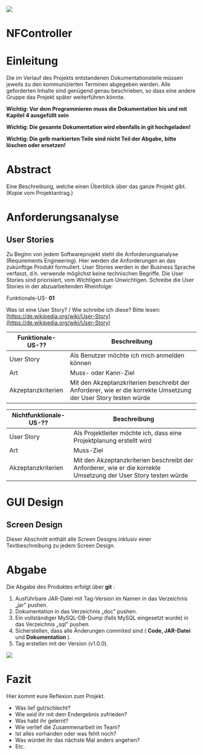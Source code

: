 ![](RackMultipart20210603-4-1ha91kc_html_cdf7c04903083f0e.gif)

# **NFController**


# Einleitung

Die im Verlauf des Projekts entstandenen Dokumentationsteile müssen jeweils zu den kommunizierten Terminen abgegeben werden. Alle geforderten Inhalte sind genügend genau beschrieben, so dass eine andere Gruppe das Projekt später weiterführen könnte.

**Wichtig: Vor dem Programmieren muss die Dokumentation bis und mit Kapitel 4 ausgefüllt sein**

**Wichtig: Die gesamte Dokumentation wird ebenfalls in git hochgeladen!**

**Wichtig: Die gelb markierten Teile sind nicht Teil der Abgabe, bitte löschen oder ersetzen!**


# Abstract

Eine Beschreibung, welche einen Überblick über das ganze Projekt gibt. (Kopie vom Projektantrag.)


# Anforderungsanalyse

  
## User Stories

Zu Beginn von jedem Softwareprojekt steht die Anforderungsanalyse (Requirements Engineering). Hier werden die Anforderungen an das zukünftige Produkt formuliert. User Stories werden in der Business Sprache verfasst, d.h. verwende möglichst keine technischen Begriffe. Die User Stories sind priorisiert, vom Wichtigen zum Unwichtigen. Schreibe die User Stories in der abzuarbeitenden Rheinfolge:

Funktionale-US- **01**

 Was ist eine User Story? / Wie schreibe ich diese? Bitte lesen: [https://de.wikipedia.org/wiki/User-Story](https://de.wikipedia.org/wiki/User-Story)

| Funktionale-US-?? | Beschreibung |
| --- | --- |
| User Story | Als Benutzer möchte ich mich anmelden können |
| Art | Muss- oder Kann-Ziel |
| Akzeptanzkriterien | Mit den Akzeptanzkriterien beschreibt der Anforderer, wie er die korrekte Umsetzung der User Story testen würde |

| Nichtfunktionale-US-?? | Beschreibung |
| --- | --- |
| User Story | Als Projektleiter möchte ich, dass eine Projektplanung erstellt wird |
| Art | Muss-Ziel |
| Akzeptanzkriterien | Mit den Akzeptanzkriterien beschreibt der Anforderer, wie er die korrekte Umsetzung der User Story testen würde |


# GUI Design

  
## Screen Design

Dieser Abschnitt enthält alle Screen Designs inklusiv einer Textbeschreibung zu jedem Screen Design.

# Abgabe

Die Abgabe des Produktes erfolgt über **git** :

1. Ausführbare JAR-Datei mit Tag-Version im Namen in das Verzeichnis „jar&quot; pushen.
2. Dokumentation in das Verzeichnis „doc&quot; pushen.
3. Ein vollständiger MySQL-DB-Dump (falls MySQL eingesetzt wurde)
 in das Verzeichnis „sql&quot; pushen.
4. Sicherstellen, dass alle Änderungen commited sind ( **Code, JAR-Datei** und **Dokumentation** ).
5. Tag erstellen mit der Version (v1.0.0).

![](RackMultipart20210603-4-1ha91kc_html_5ed24ab4a0fb81cb.png)


# Fazit

Hier kommt eure Reflexion zum Projekt.

- Was lief gut/schlecht?
- Wie seid ihr mit dem Endergebnis zufrieden?
- Was habt ihr gelernt?
- Wie verlief die Zusammenarbeit im Team?
- Ist alles vorhanden oder was fehlt noch?
- Was würdet ihr das nächste Mal anders angehen?
- Etc.
